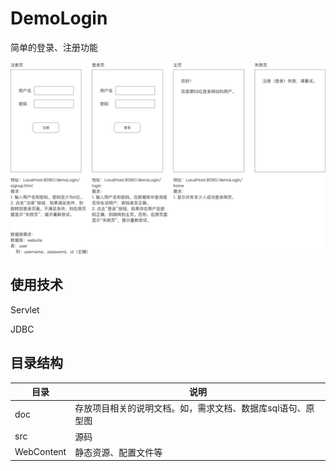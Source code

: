# DemoLogin

简单的登录、注册功能

![需求说明](./doc/需求说明.png)

## 使用技术

Servlet

JDBC

## 目录结构

|目录|说明|
|---|---|
|doc|存放项目相关的说明文档。如，需求文档、数据库sql语句、原型图|
|src|源码|
|WebContent|静态资源、配置文件等|
